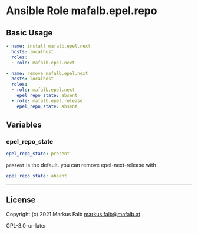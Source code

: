 # Ansible Role mafalb.epel.repo



## Basic Usage

```yaml
- name: install mafalb.epel.next
  hosts: localhost
  roles:
  - role: mafalb.epel.next
```

```yaml
- name: remove mafalb.epel.next
  hosts: localhost
  roles:
  - role: mafalb.epel.next
    epel_repo_state: absent
  - role: mafalb.epel.release
    epel_repo_state: absent
```

## Variables

### epel_repo_state

```yaml
epel_repo_state: present
```

```present``` is the default. you can remove epel-next-release with

```yaml
epel_repo_state: absent
```

---

## License

Copyright (c) 2021 Markus Falb <markus.falb@mafalb.at>

GPL-3.0-or-later
